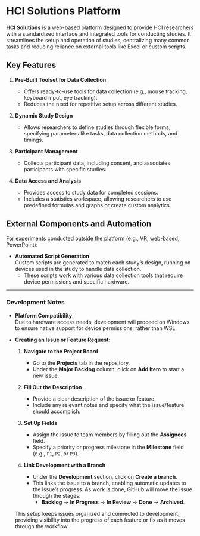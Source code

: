 # HCI Solutions Platform

**HCI Solutions** is a web-based platform designed to provide HCI researchers with a standardized interface and integrated tools for conducting studies. It streamlines the setup and operation of studies, centralizing many common tasks and reducing reliance on external tools like Excel or custom scripts.

## Key Features

1. **Pre-Built Toolset for Data Collection**
   - Offers ready-to-use tools for data collection (e.g., mouse tracking, keyboard input, eye tracking).
   - Reduces the need for repetitive setup across different studies.

2. **Dynamic Study Design**
   - Allows researchers to define studies through flexible forms, specifying parameters like tasks, data collection methods, and timings.

3. **Participant Management**
   - Collects participant data, including consent, and associates participants with specific studies.

4. **Data Access and Analysis**
   - Provides access to study data for completed sessions.
   - Includes a statistics workspace, allowing researchers to use predefined formulas and graphs or create custom analytics.

## External Components and Automation

For experiments conducted outside the platform (e.g., VR, web-based, PowerPoint):
- **Automated Script Generation**  
   Custom scripts are generated to match each study’s design, running on devices used in the study to handle data collection.
   - These scripts work with various data collection tools that require device permissions and specific hardware.

---

### Development Notes

- **Platform Compatibility**:  
   Due to hardware access needs, development will proceed on Windows to ensure native support for device permissions, rather than WSL.

- **Creating an Issue or Feature Request**:

   1. **Navigate to the Project Board**
      - Go to the **Projects** tab in the repository.
      - Under the **Major Backlog** column, click on **Add Item** to start a new issue.

   2. **Fill Out the Description**
      - Provide a clear description of the issue or feature.
      - Include any relevant notes and specify what the issue/feature should accomplish.

   3. **Set Up Fields**
      - Assign the issue to team members by filling out the **Assignees** field.
      - Specify a priority or progress milestone in the **Milestone** field (e.g., `P1`, `P2`, or `P3`).

   4. **Link Development with a Branch**
      - Under the **Development** section, click on **Create a branch**.
      - This links the issue to a branch, enabling automatic updates to the issue’s progress. As work is done, GitHub will move the issue through the stages:
        - **Backlog** → **In Progress** → **In Review** → **Done** → **Archived**.

   This setup keeps issues organized and connected to development, providing visibility into the progress of each feature or fix as it moves through the workflow.
